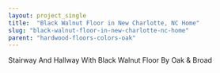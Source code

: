 ```yaml
---
layout: project_single
title:  "Black Walnut Floor in New Charlotte, NC Home"
slug: "black-walnut-floor-in-new-charlotte-nc-home"
parent: "hardwood-floors-colors-oak"
---
```

Stairway And Hallway With Black Walnut Floor By Oak & Broad